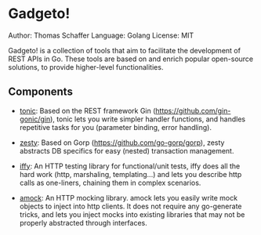 # Gadgeto!

Author: Thomas Schaffer
Language: Golang
License: MIT

Gadgeto! is a collection of tools that aim to facilitate the development of
REST APIs in Go.
These tools are based on and enrich popular open-source solutions, to provide
higher-level functionalities.

## Components

- [tonic](./tonic/README.md): Based on the REST framework Gin (<https://github.com/gin-gonic/gin>),
  tonic lets you write simpler handler functions, and handles
  repetitive tasks for you (parameter binding, error handling).

- [zesty](./zesty/README.md): Based on Gorp (<https://github.com/go-gorp/gorp>), zesty abstracts
  DB specifics for easy (nested) transaction management.

- [iffy](./iffy/README.md): An HTTP testing library for functional/unit tests,
  iffy does all the hard work (http, marshaling, templating...) and
  lets you describe http calls as one-liners, chaining them in complex scenarios.

- [amock](./amock/README.md): An HTTP mocking library. amock lets you easily write mock objects to inject
  into http clients.
  It does not require any go-generate tricks, and lets you inject mocks
  into existing libraries that may not be properly abstracted through interfaces.
